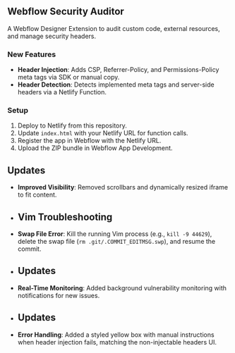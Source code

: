 ## Webflow Security Auditor
A Webflow Designer Extension to audit custom code, external resources, and manage security headers.

### New Features
- **Header Injection**: Adds CSP, Referrer-Policy, and Permissions-Policy meta tags via SDK or manual copy.
- **Header Detection**: Detects implemented meta tags and server-side headers via a Netlify Function.

### Setup
1. Deploy to Netlify from this repository.
2. Update `index.html` with your Netlify URL for function calls.
3. Register the app in Webflow with the Netlify URL.
4. Upload the ZIP bundle in Webflow App Development.
## Updates
- **Improved Visibility**: Removed scrollbars and dynamically resized iframe to fit content.
- ## Vim Troubleshooting
- **Swap File Error**: Kill the running Vim process (e.g., `kill -9 44629`), delete the swap file (`rm .git/.COMMIT_EDITMSG.swp`), and resume the commit.
- ## Updates
- **Real-Time Monitoring**: Added background vulnerability monitoring with notifications for new issues.
- ## Updates
- **Error Handling**: Added a styled yellow box with manual instructions when header injection fails, matching the non-injectable headers UI.
